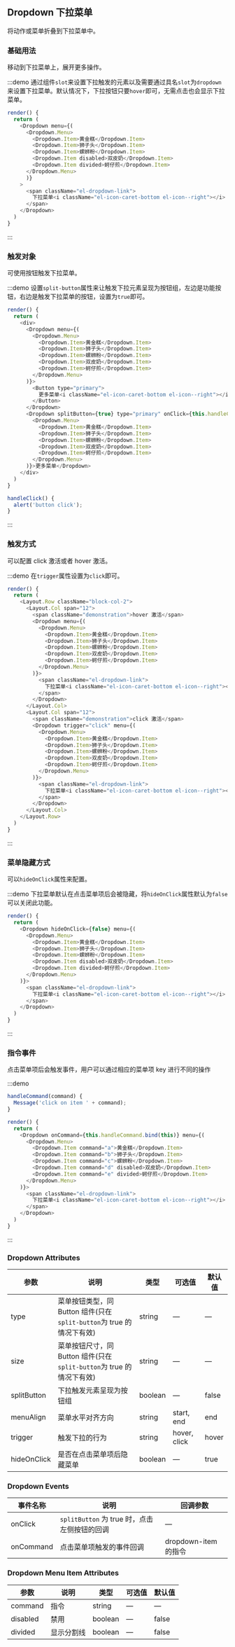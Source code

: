 ## Dropdown 下拉菜单

将动作或菜单折叠到下拉菜单中。

### 基础用法

移动到下拉菜单上，展开更多操作。

:::demo 通过组件`slot`来设置下拉触发的元素以及需要通过具名`slot`为`dropdown` 来设置下拉菜单。默认情况下，下拉按钮只要`hover`即可，无需点击也会显示下拉菜单。

```js
render() {
  return (
    <Dropdown menu={(
      <Dropdown.Menu>
        <Dropdown.Item>黄金糕</Dropdown.Item>
        <Dropdown.Item>狮子头</Dropdown.Item>
        <Dropdown.Item>螺蛳粉</Dropdown.Item>
        <Dropdown.Item disabled>双皮奶</Dropdown.Item>
        <Dropdown.Item divided>蚵仔煎</Dropdown.Item>
      </Dropdown.Menu>
      )}
    >
      <span className="el-dropdown-link">
        下拉菜单<i className="el-icon-caret-bottom el-icon--right"></i>
      </span>
    </Dropdown>
  )
}
```
:::

### 触发对象

可使用按钮触发下拉菜单。

:::demo 设置`split-button`属性来让触发下拉元素呈现为按钮组，左边是功能按钮，右边是触发下拉菜单的按钮，设置为`true`即可。

```js
render() {
  return (
    <div>
      <Dropdown menu={(
        <Dropdown.Menu>
          <Dropdown.Item>黄金糕</Dropdown.Item>
          <Dropdown.Item>狮子头</Dropdown.Item>
          <Dropdown.Item>螺蛳粉</Dropdown.Item>
          <Dropdown.Item>双皮奶</Dropdown.Item>
          <Dropdown.Item>蚵仔煎</Dropdown.Item>
        </Dropdown.Menu>
      )}>
        <Button type="primary">
          更多菜单<i className="el-icon-caret-bottom el-icon--right"></i>
        </Button>
      </Dropdown>
      <Dropdown splitButton={true} type="primary" onClick={this.handleClick.bind(this)} menu={(
        <Dropdown.Menu>
          <Dropdown.Item>黄金糕</Dropdown.Item>
          <Dropdown.Item>狮子头</Dropdown.Item>
          <Dropdown.Item>螺蛳粉</Dropdown.Item>
          <Dropdown.Item>双皮奶</Dropdown.Item>
          <Dropdown.Item>蚵仔煎</Dropdown.Item>
        </Dropdown.Menu>
      )}>更多菜单</Dropdown>
    </div>
  )
}

handleClick() {
  alert('button click');
}
```
:::

### 触发方式

可以配置 click 激活或者 hover 激活。

:::demo 在`trigger`属性设置为`click`即可。
```js
render() {
  return (
    <Layout.Row className="block-col-2">
      <Layout.Col span="12">
        <span className="demonstration">hover 激活</span>
        <Dropdown menu={(
          <Dropdown.Menu>
            <Dropdown.Item>黄金糕</Dropdown.Item>
            <Dropdown.Item>狮子头</Dropdown.Item>
            <Dropdown.Item>螺蛳粉</Dropdown.Item>
            <Dropdown.Item>双皮奶</Dropdown.Item>
            <Dropdown.Item>蚵仔煎</Dropdown.Item>
          </Dropdown.Menu>
        )}>
          <span className="el-dropdown-link">
            下拉菜单<i className="el-icon-caret-bottom el-icon--right"></i>
          </span>
        </Dropdown>
      </Layout.Col>
      <Layout.Col span="12">
        <span className="demonstration">click 激活</span>
        <Dropdown trigger="click" menu={(
          <Dropdown.Menu>
            <Dropdown.Item>黄金糕</Dropdown.Item>
            <Dropdown.Item>狮子头</Dropdown.Item>
            <Dropdown.Item>螺蛳粉</Dropdown.Item>
            <Dropdown.Item>双皮奶</Dropdown.Item>
            <Dropdown.Item>蚵仔煎</Dropdown.Item>
          </Dropdown.Menu>
        )}>
          <span className="el-dropdown-link">
            下拉菜单<i className="el-icon-caret-bottom el-icon--right"></i>
          </span>
        </Dropdown>
      </Layout.Col>
    </Layout.Row>
  )
}
```
:::

### 菜单隐藏方式

可以`hideOnClick`属性来配置。

:::demo 下拉菜单默认在点击菜单项后会被隐藏，将`hideOnClick`属性默认为`false`可以关闭此功能。
```js
render() {
  return (
    <Dropdown hideOnClick={false} menu={(
      <Dropdown.Menu>
        <Dropdown.Item>黄金糕</Dropdown.Item>
        <Dropdown.Item>狮子头</Dropdown.Item>
        <Dropdown.Item>螺蛳粉</Dropdown.Item>
        <Dropdown.Item disabled>双皮奶</Dropdown.Item>
        <Dropdown.Item divided>蚵仔煎</Dropdown.Item>
      </Dropdown.Menu>
    )}>
      <span className="el-dropdown-link">
        下拉菜单<i className="el-icon-caret-bottom el-icon--right"></i>
      </span>
    </Dropdown>
  )
}
```
:::

### 指令事件

点击菜单项后会触发事件，用户可以通过相应的菜单项 key 进行不同的操作

:::demo
```js
handleCommand(command) {
  Message('click on item ' + command);
}

render() {
  return (
    <Dropdown onCommand={this.handleCommand.bind(this)} menu={(
      <Dropdown.Menu>
        <Dropdown.Item command="a">黄金糕</Dropdown.Item>
        <Dropdown.Item command="b">狮子头</Dropdown.Item>
        <Dropdown.Item command="c">螺蛳粉</Dropdown.Item>
        <Dropdown.Item command="d" disabled>双皮奶</Dropdown.Item>
        <Dropdown.Item command="e" divided>蚵仔煎</Dropdown.Item>
      </Dropdown.Menu>
    )}>
      <span className="el-dropdown-link">
        下拉菜单<i className="el-icon-caret-bottom el-icon--right"></i>
      </span>
    </Dropdown>
  )
}
```
:::

### Dropdown Attributes
| 参数          | 说明            | 类型            | 可选值                 | 默认值   |
|-------------  |---------------- |---------------- |---------------------- |-------- |
| type          | 菜单按钮类型，同 Button 组件(只在`split-button`为 true 的情况下有效)   | string  |          —             |    —     |
| size          | 菜单按钮尺寸，同 Button 组件(只在`split-button`为 true 的情况下有效)     | string          | — | — |
| splitButton  | 下拉触发元素呈现为按钮组    | boolean  |    —  |  false |
| menuAlign    | 菜单水平对齐方向     | string          | start, end  | end |
| trigger       | 触发下拉的行为     | string          | hover, click  | hover |
| hideOnClick | 是否在点击菜单项后隐藏菜单     | boolean          | — | true |

### Dropdown Events
| 事件名称      | 说明    | 回调参数      |
|---------- |-------- |---------- |
| onClick  | `splitButton` 为 true 时，点击左侧按钮的回调 | — |
| onCommand  | 点击菜单项触发的事件回调 | dropdown-item 的指令 |

### Dropdown Menu Item Attributes
| 参数          | 说明            | 类型            | 可选值                 | 默认值   |
|-------------  |---------------- |---------------- |---------------------- |-------- |
| command       | 指令     | string          | — | — |
| disabled      | 禁用     | boolean          | — | false |
| divided       | 显示分割线     | boolean          | — | false |
